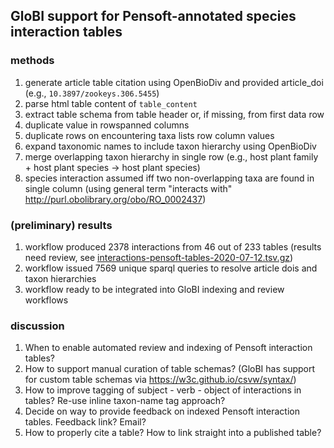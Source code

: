 

## GloBI support for Pensoft-annotated species interaction tables

### methods
1. generate article table citation using OpenBioDiv and provided article_doi (e.g., ```10.3897/zookeys.306.5455```)
1. parse html table content of ```table_content```
1. extract table schema from table header or, if missing, from first data row
1. duplicate value in rowspanned columns
1. duplicate rows on encountering taxa lists row column values
1. expand taxonomic names to include taxon hierarchy using OpenBioDiv
1. merge overlapping taxon hierarchy in single row (e.g., host plant family + host plant species -> host plant species)
1. species interaction assumed iff two non-overlapping taxa are found in single column (using general term "interacts with" http://purl.obolibrary.org/obo/RO_0002437)

### (preliminary) results
1. workflow produced 2378 interactions from 46 out of 233 tables (results need review, see [interactions-pensoft-tables-2020-07-12.tsv.gz](interactions-pensoft-tables-2020-07-12.tsv.gz))
1. workflow issued 7569 unique sparql queries to resolve article dois and taxon hierarchies
1. workflow ready to be integrated into GloBI indexing and review workflows

### discussion
1. When to enable automated review and indexing of Pensoft interaction tables? 
2. How to support manual curation of table schemas? (GloBI has support for custom table schemas via https://w3c.github.io/csvw/syntax/)
3. How to improve tagging of subject - verb - object of interactions in tables? Re-use inline taxon-name tag approach?
4. Decide on way to provide feedback on indexed Pensoft interaction tables. Feedback link? Email? 
5. How to properly cite a table? How to link straight into a published table? 


